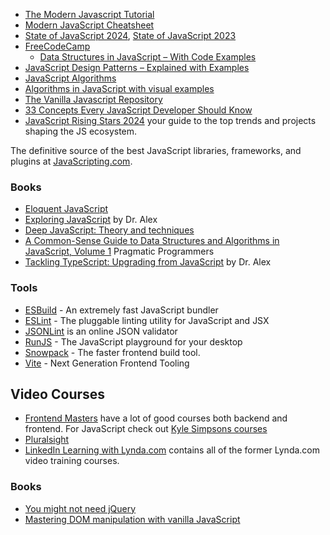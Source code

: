- [The Modern Javascript Tutorial](https://javascript.info/)
- [Modern JavaScript Cheatsheet](https://github.com/mbeaudru/modern-js-cheatsheet)
- [State of JavaScript 2024](https://2024.stateofjs.com/en-US/), [State of JavaScript 2023](https://2023.stateofjs.com/en-US)
- [FreeCodeCamp](https://www.freecodecamp.org/learn/)
	- [Data Structures in JavaScript – With Code Examples](https://www.freecodecamp.org/news/data-structures-in-javascript-with-examples/)
- [JavaScript Design Patterns – Explained with Examples](https://www.freecodecamp.org/news/javascript-design-patterns-explained/#singleton-pattern)
- [JavaScript Algorithms](https://github.com/trekhleb/javascript-algorithms)
- [Algorithms in JavaScript with visual examples](https://dev.to/swastikyadav/algorithms-in-javascript-with-visual-examples-gh3)
- [The Vanilla Javascript Repository](http://www.vanillalist.com/)
- [33 Concepts Every JavaScript Developer Should Know ](https://github.com/leonardomso/33-js-concepts#readme)
- [JavaScript Rising Stars 2024](https://risingstars.js.org/2024/en) your guide to the top trends and projects shaping the JS ecosystem.

The definitive source of the best JavaScript libraries, frameworks, and plugins at [JavaScripting.com](https://www.javascripting.com/).

### Books

- [Eloquent JavaScript](https://eloquentjavascript.net/)
- [Exploring JavaScript](https://exploringjs.com/js/index.html) by Dr. Alex
- [Deep JavaScript: Theory and techniques](https://exploringjs.com/deep-js/index.html)
- [A Common-Sense Guide to Data Structures and Algorithms in JavaScript, Volume 1](https://pragprog.com/titles/jwjavascript/a-common-sense-guide-to-data-structures-and-algorithms-in-javascript-volume-1/) Pragmatic Programmers
- [Tackling TypeScript:  Upgrading from JavaScript](https://exploringjs.com/tackling-ts/index.html) by Dr. Alex

### Tools

- [ESBuild](https://esbuild.github.io/) - An extremely fast JavaScript bundler
- [ESLint](https://eslint.org/) - The pluggable linting utility for JavaScript and JSX
- [JSONLint](https://jsonlint.com/) is an online JSON validator
- [RunJS](https://runjs.app/) - The JavaScript playground  for your desktop
- [Snowpack](https://www.snowpack.dev/) - The faster frontend build tool. 
- [Vite](https://vitejs.dev/)  - Next Generation Frontend Tooling

## Video Courses

- [Frontend Masters](https://frontendmasters.com/) have a lot of good courses both backend and frontend. For JavaScript check out [Kyle Simpsons courses](https://frontendmasters.com/teachers/kyle-simpson/)
- [Pluralsight](https://www.pluralsight.com/)
- [LinkedIn Learning with Lynda.com](https://www.linkedin.com/learning/) contains all of the former Lynda.com video training courses.

### Books

- [You might not need jQuery](https://youmightnotneedjquery.com/)
- [Mastering DOM manipulation with vanilla JavaScript](https://phuoc.ng/collection/html-dom/)


